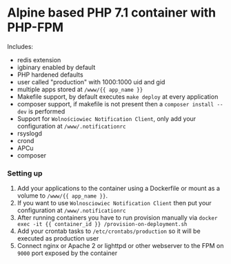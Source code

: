 Alpine based PHP 7.1 container with PHP-FPM
===========================================

Includes:
- redis extension
- igbinary enabled by default
- PHP hardened defaults
- user called "production" with 1000:1000 uid and gid
- multiple apps stored at `/www/{{ app_name }}`
- Makefile support, by default executes `make deploy` at every application
- composer support, if makefile is not present then a `composer install --dev` is performed
- Support for `Wolnościowiec Notification Client`, only add your configuration at `/www/.notificationrc`
- rsyslogd
- crond
- APCu
- composer

### Setting up

1. Add your applications to the container using a Dockerfile or mount as a volume to `/www/{{ app_name }}`.
2. If you want to use `Wolnosciowiec Notification Client` then put your configuration at `/www/.notificationrc`
3. After running containers you have to run provision manually via `docker exec -it {{ container_id }} /provision-on-deployment.sh`
4. Add your crontab tasks to `/etc/crontabs/production` so it will be executed as production user
5. Connect nginx or Apache 2 or lighttpd or other webserver to the FPM on `9000` port exposed by the container
